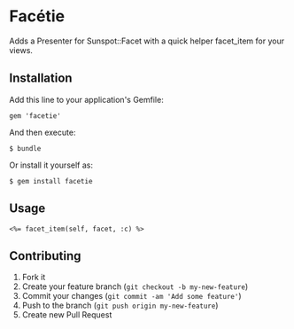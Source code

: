 # Facétie

Adds a Presenter for Sunspot::Facet with a quick helper facet_item for your views.

## Installation

Add this line to your application's Gemfile:

    gem 'facetie'

And then execute:

    $ bundle

Or install it yourself as:

    $ gem install facetie

## Usage

`<%= facet_item(self, facet, :c) %>`

## Contributing

1. Fork it
2. Create your feature branch (`git checkout -b my-new-feature`)
3. Commit your changes (`git commit -am 'Add some feature'`)
4. Push to the branch (`git push origin my-new-feature`)
5. Create new Pull Request
